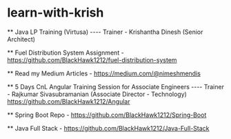 # learn-with-krish
** Java LP Training (Virtusa) ---- Trainer - Krishantha Dinesh (Senior Architect)

** Fuel Distribution System Assignment - https://github.com/BlackHawk1212/fuel-distribution-system

** Read my Medium Articles - https://medium.com/@nimeshmendis



** 5 Days CnL Angular Training Session for Associate Engineers ---- Trainer - Rajkumar Sivasubramanian (Associate Director - Technology)          https://github.com/BlackHawk1212/Angular

** Spring Boot Repo - https://github.com/BlackHawk1212/Spring-Boot

** Java Full Stack - https://github.com/BlackHawk1212/Java-Full-Stack
